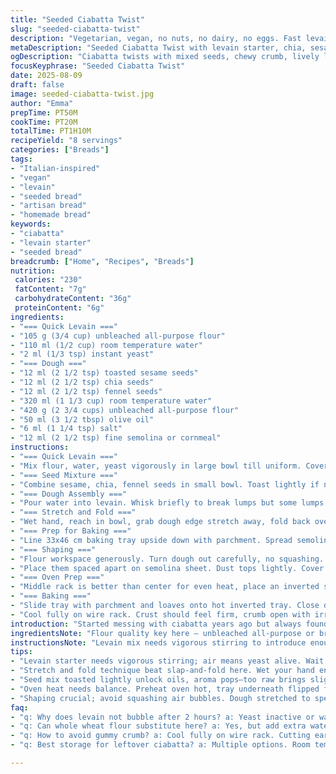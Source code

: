 ```yaml
---
title: "Seeded Ciabatta Twist"
slug: "seeded-ciabatta-twist"
description: "Vegetarian, vegan, no nuts, no dairy, no eggs. Fast levain starter with a seeded dough enriched by olive oil. Semolina sprinkled for crust crunch. Uses a mix of sesame, chia, and fennel seeds replacing original poppy and anise. Slightly tweaked hydration, proofing time adjusted for better gluten development. Oven steps bumped down a bit. Uses water temp and tactile folds to gauge dough readiness. Shaping into long rectangles folded then divided into 8 loaves. Bake on parchment over inverted tray for rustic bottom heat. Aroma fills the kitchen mid-bake. Crust crisp, crumb open, chewy with seed crunch."
metaDescription: "Seeded Ciabatta Twist with levain starter, chia, sesame, and fennel seeds; chewy crumb, crunchy crust, adjustable hydration and proofing for gluten strength."
ogDescription: "Ciabatta twists with mixed seeds, chewy crumb, lively levain; tactile folding, oven spring, semolina bottom for crust crunch, aroma filling kitchen."
focusKeyphrase: "Seeded Ciabatta Twist"
date: 2025-08-09
draft: false
image: seeded-ciabatta-twist.jpg
author: "Emma"
prepTime: PT50M
cookTime: PT20M
totalTime: PT1H10M
recipeYield: "8 servings"
categories: ["Breads"]
tags:
- "Italian-inspired"
- "vegan"
- "levain"
- "seeded bread"
- "artisan bread"
- "homemade bread"
keywords:
- "ciabatta"
- "levain starter"
- "seeded bread"
breadcrumb: ["Home", "Recipes", "Breads"]
nutrition: 
 calories: "230"
 fatContent: "7g"
 carbohydrateContent: "36g"
 proteinContent: "6g"
ingredients:
- "=== Quick Levain ==="
- "105 g (3/4 cup) unbleached all-purpose flour"
- "110 ml (1/2 cup) room temperature water"
- "2 ml (1/3 tsp) instant yeast"
- "=== Dough ==="
- "12 ml (2 1/2 tsp) toasted sesame seeds"
- "12 ml (2 1/2 tsp) chia seeds"
- "12 ml (2 1/2 tsp) fennel seeds"
- "320 ml (1 1/3 cup) room temperature water"
- "420 g (2 3/4 cups) unbleached all-purpose flour"
- "50 ml (3 1/2 tbsp) olive oil"
- "6 ml (1 1/4 tsp) salt"
- "12 ml (2 1/2 tsp) fine semolina or cornmeal"
instructions:
- "=== Quick Levain ==="
- "Mix flour, water, yeast vigorously in large bowl till uniform. Cover with cloth, rest at room temp about 1h40m till volume doubles and surface bubbly, bubbly = good, if not wait 10-15m more."
- "=== Seed Mixture ==="
- "Combine sesame, chia, fennel seeds in small bowl. Toast lightly if not toasted already for punchy aroma, but if seeds fresh, raw okay."
- "=== Dough Assembly ==="
- "Pour water into levain. Whisk briefly to break lumps but some lumps okay. Add flour, olive oil, and salt. Stir with spatula or wooden spoon about 3 minutes till dough absorbs flour and shiny. Throw in seed mix, incorporate well. Cover. Rest 25 minutes to hydrate."
- "=== Stretch and Fold ==="
- "Wet hand, reach in bowl, grab dough edge stretch away, fold back over dough pile. Rotate bowl quarter turn. Repeat this fold-thrust-four times. Dough feels stronger, smoother now. Cover. Rest 1h50m or refrigerate overnight if planning ahead. Look for dough puffiness not bounce back too quick."
- "=== Prep for Baking ==="
- "Line 33x46 cm baking tray upside down with parchment. Spread semolina or cornmeal evenly on paper. It forms gritty crust layer below loaves."
- "=== Shaping ==="
- "Flour workspace generously. Turn dough out carefully, no squashing. Dust dough top with flour. Pick up dough at sides, stretch gently, flatten to rough 45x28 cm rectangle. Don’t press flat, retain bubbles. Fold long edges inward to form long log shape, like baguette but shorter. Use bench scraper or knife. Cut evenly into 8 portions."
- "Place them spaced apart on semolina sheet. Dust tops lightly. Cover loosely with kitchen towel. Let rest 40-50 minutes. Dough should inflate slightly, light to touch, slight spring back."
- "=== Oven Prep ==="
- "Middle rack is better than center for even heat, place an inverted sheet tray on rack below to create hot surface. Preheat oven to 245 °C (475 °F)."
- "=== Baking ==="
- "Slide tray with parchment and loaves onto hot inverted tray. Close door fast. Drop oven temp to 220 °C (430 °F). Listen for oven spring – audible crackling first 5 minutes. Bake 20-23 minutes till loaves golden brown, crust crisp, tap bottom and hear hollow sound."
- "Cool fully on wire rack. Crust should feel firm, crumb open with irregular holes, seeds toasty in each bite."
introduction: "Started messing with ciabatta years ago but always found dough fiddly. Levain too fast or slow meant heavy bread or dense crumb. So I trimmed the yeast in starter and balanced hydration down a notch. Seeds swapped too, went for chia and fennel. Texture’s changed; sweeter aroma, more crunch. Played with folding timing; quicker folds means less stickiness on hands, dough feels nicer. Bulk proofing nearer 2 hours. The smell of fermenting dough is hypnotizing, that yeasty, sweet tang. Oven heat blast followed by steady bake sets crust sharp and crunchy. Collapse avoided by gentle turns, not heavy pressing. Learned tricks to keep dough lively. Whenever I bake, I’m listening for crust crackle and watching crumb color nuances. The tactile stretch, that floaty lightness when cut, these are signs a good bake."
ingredientsNote: "Flour quality key here – unbleached all-purpose or bread flour for good gluten structure. If subbing flours, whole wheat or spelt can work but adjust water upward 10-20 ml, dough will get denser. Seeds: swapped poppy and anise for chia and fennel to shift aroma profile. Toast seeds lightly to open oils, but fresh raw adds slight bitterness. Olive oil not just flavor, it keeps crumb moist longer. Salt measured carefully; too much kills yeast action. Semolina or cornmeal dusting on baking tray crucial for crust texture. Yeast amount reduced in levain to avoid over-fermentation. Water temp roomish to not shock yeast but keep activity going steady. You can refrigerate dough overnight to enhance flavor and timing if desired."
instructionsNote: "Levain mix needs vigorous stirring to introduce enough air, bubbling confirms yeast activity — skip if no bubbles after 2 hours, dough won’t rise properly downstream. In dough mixing, don’t overwork or gluten breaks down, rhythm of 3 minutes minimum enough. Resting phases hydrate flour fully, don’t skip for dense crumb. Folding stretch fold builds structure gently, skip the slap-and-fold here or dough turns tough. Make sure hand is wet before folding to avoid dough sticking — that messes with gluten network. Overnight fermentation in fridge changes flavor; bring dough to room temp fully before shaping. When shaping, keep handling gentle to keep air pockets intact. Use the sound test, hollow tap on bottom — if dull, back in oven a bit. Cooling fully before cutting prevents gummy crumb from sticky steam. Oven preheat with hot tray underneath crucial, gives bottom crackle. Don't open oven during first 10 minutes, steam loss kills oven spring."
tips:
- "Levain starter needs vigorous stirring; air means yeast alive. Wait for bubbled top, if not, extend timing but check water temp and yeast freshness. Too cold water slows things; too hot kills yeast. Use room temp water steady–steady activity, avoid sudden temp jumps."
- "Stretch and fold technique beat slap-and-fold here. Wet your hand enough to keep dough from sticking but not dripping. Stretch edges gently, fold back–repeat quarter turns. Builds gluten gently, texture tightens slowly. Folds faster means less stick on fingers but watch dough feel."
- "Seed mix toasted lightly unlock oils, aroma pops—too raw brings slight bitterness. Toast quickly on dry pan; don’t burn. Incorporate seeds post dough mixing to prevent crushing seeds under heavy knead. Seeds swell slight during proof but keep shape."
- "Oven heat needs balance. Preheat oven hot, tray underneath flipped for direct heat to bottom crust. Slide parchment with dough quickly to avoid temp dips. Original 245 dropping to 220 sets crust sharp, crust crackle audible first 5 minutes. Avoid oven door open under first 10 minutes."
- "Shaping crucial; avoid squashing air bubbles. Dough stretched to specific rectangle, fold edges inward rather than pressing flat. Cuts into loaves maintain air pockets. Resting after shaping lets dough inflate slightly. Use surface semolina dust for rustic bottom texture, grains act like sandpaper under loaf."
faq:
- "q: Why does levain not bubble after 2 hours? a: Yeast inactive or water too cold. Check yeast freshness. Extend wait but bubbles crucial–no bubbles, no rise downstream. Stirring introduces air–skip that, yeast lazy. Room temp varies; too hot kills, too cold slows."
- "q: Can whole wheat flour substitute here? a: Yes, but add extra water 10-20 ml. Denser dough expected. Alters gluten network; crumb tighter, less open. Seed balance ok same. Longer proof recommended. For spelt, similar adjust water. Gluten strength differs."
- "q: How to avoid gummy crumb? a: Cool fully on wire rack. Cutting early traps steam in crumb, makes sticky texture. Resting helps gel crumb structure firm up. Also, don’t overwater dough; hydration tweaking changed here helps dryness. Also avoid heavy pressing after proof."
- "q: Best storage for leftover ciabatta? a: Multiple options. Room temp in paper bag keeps crust crisp but short term. For longer, freeze whole or sliced; defrost at room temp. Avoid plastic bags long-term or crust softens. Toast reheats crust surface crisp better than microwave. Moisture balance key."

---
```

